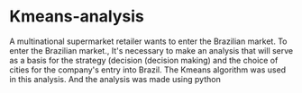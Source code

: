 # Kmeans-analysis
A multinational supermarket retailer wants to enter the Brazilian market. To enter the Brazilian market., It's necessary to make an analysis that will serve as a basis for the strategy (decision (decision making) and the choice of cities for the company's entry into Brazil.
The Kmeans algorithm was used in this analysis. And the analysis was made using python
